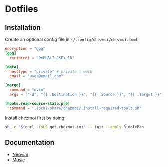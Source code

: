 # Dotfiles

## Installation

Create an optional config file in `~/.config/chezmoi/chezmoi.toml`

```toml
encryption = "gpg"
[gpg]
  recipient = "0xPUBLI_CKEY_ID"

[data]
  hosttype = "private" # private | work
  email = "user@email.com"

[merge]
  command = "nvim"
  args = ["-d", "{{ .Destination }}", "{{ .Source }}", "{{ .Target }}"]

[hooks.read-source-state.pre]
  command = ".local/share/chezmoi/.install-required-tools.sh"
```

Install chezmoi first by doing:

```bash
sh -c "$(curl -fsLS get.chezmoi.io)" -- init --apply RiddleMan
```

## Documentation

* [Neovim](./docs/neovim.md)
* [Music](./docs/music.md)

